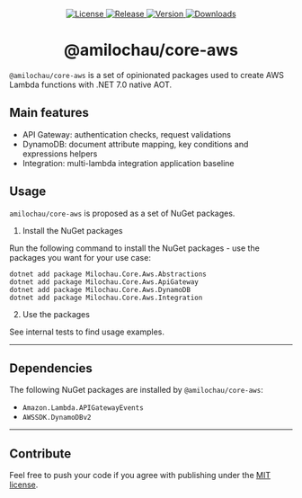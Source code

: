 <p align="center">
  <a href="https://github.com/amilochau/core-aws/blob/main/LICENSE">
    <img src="https://img.shields.io/github/license/amilochau/core-aws" alt="License">
  </a>
  <a href="https://github.com/amilochau/core-aws/releases">
    <img src="https://img.shields.io/github/v/release/amilochau/core-aws" alt="Release">
  </a>
  <a href="https://www.nuget.org/packages?q=Milochau.Core.Aws">
    <img src="https://img.shields.io/nuget/vpre/Milochau.Core.Aws.Abstractions" alt="Version">
  </a>
  <a href="https://www.nuget.org/packages?q=Milochau.Core.Aws">
    <img src="https://img.shields.io/nuget/dt/Milochau.Core.Aws.Abstractions" alt="Downloads">
  </a>
</p>
<h1 align="center">
  @amilochau/core-aws
</h1>

`@amilochau/core-aws` is a set of opinionated packages used to create AWS Lambda functions with .NET 7.0 native AOT.

## Main features

- API Gateway: authentication checks, request validations
- DynamoDB: document attribute mapping, key conditions and expressions helpers
- Integration: multi-lambda integration application baseline

## Usage

`amilochau/core-aws` is proposed as a set of NuGet packages.

1. Install the NuGet packages

Run the following command to install the NuGet packages - use the packages you want for your use case:

```pwsh
dotnet add package Milochau.Core.Aws.Abstractions
dotnet add package Milochau.Core.Aws.ApiGateway
dotnet add package Milochau.Core.Aws.DynamoDB
dotnet add package Milochau.Core.Aws.Integration
```

2. Use the packages

See internal tests to find usage examples.

---

## Dependencies

The following NuGet packages are installed by `@amilochau/core-aws`:
- `Amazon.Lambda.APIGatewayEvents`
- `AWSSDK.DynamoDBv2`

--- 

## Contribute

Feel free to push your code if you agree with publishing under the [MIT license](./LICENSE).
